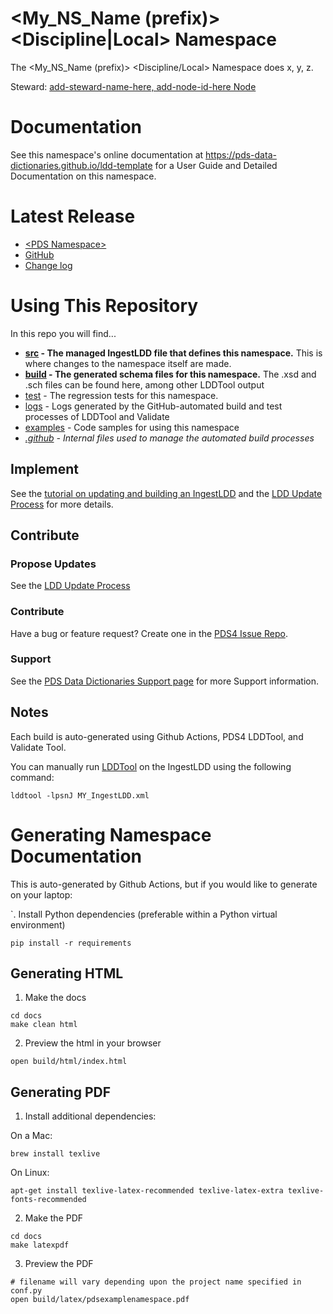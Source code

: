 # <My_NS_Name (prefix)> <Discipline|Local> Namespace
<!-- UPDATE NEEDED - short summary of what this namespace is. approx 100-256 characters. update steward information -->

The <My_NS_Name (prefix)> <Discipline/Local> Namespace does x, y, z.

Steward: [add-steward-name-here, add-node-id-here Node](mailto:steward@example.com)


# Documentation

<!-- UPDATE NEEDED - replace ldd-template with your namespace github repository name -->
See this namespace's online documentation at https://pds-data-dictionaries.github.io/ldd-template for a User Guide and Detailed Documentation on this namespace.


# Latest Release

<!-- UPDATE NEEDED - Replace <PDS Namespace> with namespace name and modify the URL to have #namespace-id at the end, e.g. #disp, #geom, etc. -->
* [&lt;PDS Namespace&gt;](https://pds.nasa.gov/datastandards/dictionaries/#disp)
* [GitHub](../../../releases/latest)
* [Change log](CHANGELOG.md)

# Using This Repository
In this repo you will find...
* **[src](src) - The managed IngestLDD file that defines this namespace.** This is where changes to the namespace itself are made.
* **[build](build) - The generated schema files for this namespace.** The .xsd and .sch files can be found here, among other LDDTool output
* [test](test) - The regression tests for this namespace.
* [logs](logs) - Logs generated by the GitHub-automated build and test processes of LDDTool and Validate
* [examples](examples) - Code samples for using this namespace
* _[.github](.github) - Internal files used to manage the automated build processes_

## Implement

See the [tutorial on updating and building an IngestLDD](https://pds-data-dictionaries.github.io/support/tutorials.html#ldd-update-and-build-tutorial) and the [LDD Update Process](https://pds-data-dictionaries.github.io/development/ldd-update.html) for more details.


## Contribute

### Propose Updates
See the [LDD Update Process](https://pds-data-dictionaries.github.io/development/ldd-update.html)


### Contribute
Have a bug or feature request? Create one in the [PDS4 Issue Repo](https://github.com/pds-data-dictionaries/PDS4-LDD-Issue-Repo/issues/new/choose).


### Support
See the [PDS Data Dictionaries Support page](https://pds-data-dictionaries.github.io/support/contribute.html) for more Support information.


## Notes
Each build is auto-generated using Github Actions, PDS4 LDDTool, and Validate Tool.

You can manually run [LDDTool](https://nasa-pds.github.io/pds4-information-model/model-lddtool/index.html) on the IngestLDD using the following command:

```
lddtool -lpsnJ MY_IngestLDD.xml
```

# Generating Namespace Documentation
This is auto-generated by Github Actions, but if you would like to generate on your laptop:

`. Install Python dependencies (preferable within a Python virtual environment)
```
pip install -r requirements
```

## Generating HTML

1. Make the docs
```
cd docs
make clean html
```

2. Preview the html in your browser
```
open build/html/index.html
```

## Generating PDF

1. Install additional dependencies:

On a Mac:
```
brew install texlive
```

On Linux:
```
apt-get install texlive-latex-recommended texlive-latex-extra texlive-fonts-recommended 
```

2. Make the PDF
```
cd docs
make latexpdf
```

3. Preview the PDF
```
# filename will vary depending upon the project name specified in conf.py
open build/latex/pdsexamplenamespace.pdf
```

